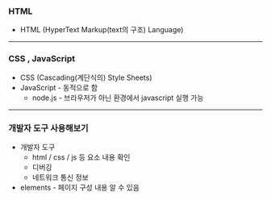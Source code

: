 ### HTML 

- HTML (HyperText Markup(text의 구조) Language)

---

### CSS , JavaScript

- CSS (Cascading(계단식의) Style Sheets)
- JavaScript - 동적으로 함
  - node.js - 브라우저가 아닌 환경에서 javascript 실행 가능

---

### 개발자 도구 사용해보기

- 개발자 도구
  - html / css / js 등 요소 내용 확인
  - 디버깅
  - 네트워크 통신 정보
- elements - 페이지 구성 내용 알 수 있음